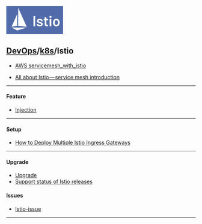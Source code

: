 [![](./resource/istio.PNG)](https://istio.io/latest/)
## [DevOps]/[k8s]/Istio


- [AWS servicemesh_with_istio](https://www.eksworkshop.com/advanced/310_servicemesh_with_istio/)

- [All about Istio — service mesh introduction](https://medium.com/@shahids89/what-is-istio-944e3863688)
---

#### Feature
- [Injection](https://zhuanlan.zhihu.com/p/262248262)
---
#### Setup

- [How to Deploy Multiple Istio Ingress Gateways](https://getistio.io/istio-in-practice/multiple-ingress-gateways/)
---
#### Upgrade
- [Upgrade](./Upgrade/Upgrade.md)
- [Support status of Istio releases](https://istio.io/latest/docs/releases/supported-releases/#support-status-of-istio-releases)

#### Issues

- [Istio-issue](./Istio-issue.md)

---

[DevOps]: <../../README.md>
[k8s]: <../../k8s.md>  